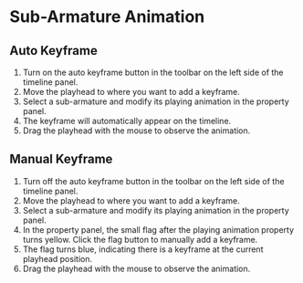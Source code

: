 # Sub-Armature Animation

## Auto Keyframe
1. Turn on the auto keyframe button in the toolbar on the left side of the timeline panel.
2. Move the playhead to where you want to add a keyframe.
3. Select a sub-armature and modify its playing animation in the property panel.
4. The keyframe will automatically appear on the timeline.
5. Drag the playhead with the mouse to observe the animation.

## Manual Keyframe
1. Turn off the auto keyframe button in the toolbar on the left side of the timeline panel.
2. Move the playhead to where you want to add a keyframe.
3. Select a sub-armature and modify its playing animation in the property panel.
4. In the property panel, the small flag after the playing animation property turns yellow. Click the flag button to manually add a keyframe.
5. The flag turns blue, indicating there is a keyframe at the current playhead position.
6. Drag the playhead with the mouse to observe the animation.